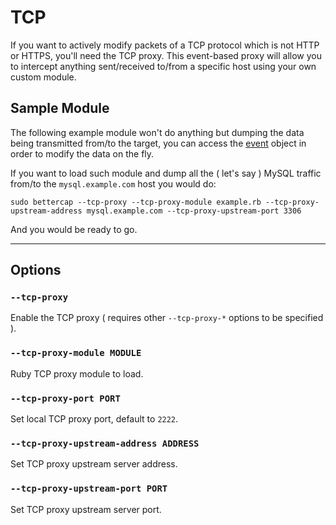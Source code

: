 TCP
============

If you want to actively modify packets of a TCP protocol which is not HTTP or HTTPS, you'll need the TCP proxy. This event-based proxy will allow you to intercept anything sent/received to/from a specific host using your own custom module.

## Sample Module

The following example module won't do anything but dumping the data being transmitted from/to the target, you can access the [event](http://www.rubydoc.info/gems/bettercap/1.5.0/BetterCap/Proxy/TCP/Event) object in order to modify the data on the fly.

<script src="https://gist.github.com/evilsocket/36da77e34766dc600218.js"></script>

If you want to load such module and dump all the ( let's say ) MySQL traffic from/to the `mysql.example.com` host you would do:

    sudo bettercap --tcp-proxy --tcp-proxy-module example.rb --tcp-proxy-upstream-address mysql.example.com --tcp-proxy-upstream-port 3306

And you would be ready to go.

<hr/>

## Options

### `--tcp-proxy`

Enable the TCP proxy ( requires other `--tcp-proxy-*` options to be specified ).

### `--tcp-proxy-module MODULE`

Ruby TCP proxy module to load.

### `--tcp-proxy-port PORT`

Set local TCP proxy port, default to `2222`.

### `--tcp-proxy-upstream-address ADDRESS`

Set TCP proxy upstream server address.

### `--tcp-proxy-upstream-port PORT`

Set TCP proxy upstream server port.
